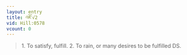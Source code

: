 ```yaml
---
layout: entry
title: འཇོ་√2
vid: Hill:0578
vcount: 0
---
```

> 1\. To satisfy, fulfill\. 2\. To rain, or many desires to be fulfilled DS\.

